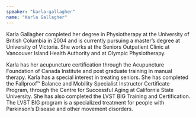 ```yaml
---
speaker: "karla-gallagher"
name: "Karla Gallagher"
---
```


Karla Gallagher completed her degree in Physiotherapy at the University
of British Columbia in 2004 and is currently pursuing a master’s degree at
University of Victoria. She works at the Seniors Outpatient Clinic at
Vancouver Island Health Authority and at Olympic Physiotherapy.  

Karla has her acupuncture certification through the Acupuncture Foundation of
Canada Institute and post graduate training in manual therapy. Karla has a
special interest in treating seniors. She has completed the Fallproof™ Balance
and Mobility Specialist Instructor Certificate Program, through the Centre for
Successful Aging at California State University. She has also completed the
LVST BIG Training and Certification. The LVST BIG program is a specialized
treatment for people with Parkinson’s Disease and other movement disorders.
